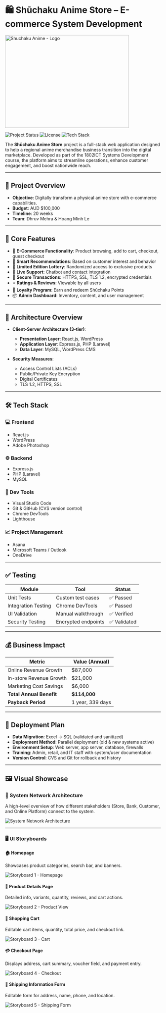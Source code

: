 # 🛍️ Shūchaku Anime Store – E-commerce System Development

<img src="/images/Shuchaku_Anime_logo.png" alt="Shuchaku Anime - Logo" width="400" height="300">

![Project Status](https://img.shields.io/badge/status-completed-brightgreen)
![License](https://img.shields.io/badge/license-GU-red.svg)
![Tech Stack](https://img.shields.io/badge/stack-React%20%7C%20Express%20%7C%20MySQL%20%7C%20WordPress-yellowgreen)

The **Shūchaku Anime Store** project is a full-stack web application designed to help a regional anime merchandise business transition into the digital marketplace. Developed as part of the 1802ICT Systems Development course, the platform aims to streamline operations, enhance customer engagement, and boost nationwide reach.

---

## 📌 Project Overview

- **Objective**: Digitally transform a physical anime store with e-commerce capabilities.
- **Budget**: AUD $100,000
- **Timeline**: 20 weeks
- **Team**: Dhruv Mehra & Hoang Minh Le

---

## 🚀 Core Features

- 🛒 **E-Commerce Functionality**: Product browsing, add to cart, checkout, guest checkout
- 🎯 **Smart Recommendations**: Based on customer interest and behavior
- 🎁 **Limited Edition Lottery**: Randomized access to exclusive products
- 💬 **Live Support**: Chatbot and contact integration
- 🔐 **Secure Transactions**: HTTPS, SSL, TLS 1.2, encrypted credentials
- ⭐ **Ratings & Reviews**: Viewable by all users
- 🧾 **Loyalty Program**: Earn and redeem Shūchaku Points
- 📦 **Admin Dashboard**: Inventory, content, and user management

---

## 🧱 Architecture Overview

- **Client-Server Architecture (3-tier)**:
  - **Presentation Layer**: React.js, WordPress
  - **Application Layer**: Express.js, PHP (Laravel)
  - **Data Layer**: MySQL, WordPress CMS

- **Security Measures**:
  - Access Control Lists (ACLs)
  - Public/Private Key Encryption
  - Digital Certificates
  - TLS 1.2, HTTPS, SSL

---

## 🛠️ Tech Stack

### 💻 Frontend
- React.js
- WordPress
- Adobe Photoshop

### ⚙️ Backend
- Express.js
- PHP (Laravel)
- MySQL

### 🧰 Dev Tools
- Visual Studio Code
- Git & GitHub (CVS version control)
- Chrome DevTools
- Lighthouse

### 📈 Project Management
- Asana
- Microsoft Teams / Outlook
- OneDrive

---

## ✅ Testing

| Module              | Tool                 | Status     |
|---------------------|----------------------|------------|
| Unit Tests          | Custom test cases    | ✅ Passed  |
| Integration Testing | Chrome DevTools      | ✅ Passed  |
| UI Validation       | Manual walkthrough   | ✅ Verified |
| Security Testing    | Encrypted endpoints  | ✅ Validated |

---

## 💰 Business Impact

| Metric                     | Value (Annual)   |
|----------------------------|------------------|
| Online Revenue Growth      | $87,000          |
| In-store Revenue Growth    | $21,000          |
| Marketing Cost Savings     | $6,000           |
| **Total Annual Benefit**   | **$114,000**     |
| **Payback Period**         | 1 year, 339 days |

---

## 🚀 Deployment Plan

- **Data Migration**: Excel → SQL (validated and sanitized)
- **Deployment Method**: Parallel deployment (old & new systems active)
- **Environment Setup**: Web server, app server, database, firewalls
- **Training**: Admin, retail, and IT staff with system/user documentation
- **Version Control**: CVS and Git for rollback and history

---

## 🖼️ Visual Showcase

### 🧱 System Network Architecture

A high-level overview of how different stakeholders (Store, Bank, Customer, and Online Platform) connect to the system.

![System Network Architecture](/images/architecture-diagram.png)

---

### 🖥️ UI Storyboards

#### 🏠 Homepage
Showcases product categories, search bar, and banners.

![Storyboard 1 - Homepage](/images/storyboard1-home.png)

#### 📄 Product Details Page
Detailed info, variants, quantity, reviews, and cart actions.

![Storyboard 2 - Product View](/images/storyboard2-product.png)

#### 🛒 Shopping Cart
Editable cart items, quantity, total price, and checkout link.

![Storyboard 3 - Cart](/images/storyboard3-cart.png)

#### 💳 Checkout Page
Displays address, cart summary, voucher field, and payment entry.

![Storyboard 4 - Checkout](/images/storyboard4-checkout.png)

#### 🚚 Shipping Information Form
Editable form for address, name, phone, and location.

![Storyboard 5 - Shipping Form](/images/storyboard5-shipping.png)




